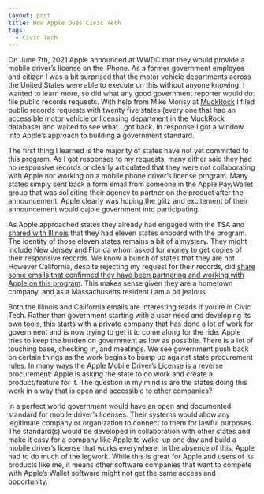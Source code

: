 ```yaml
---
layout: post
title: How Apple Does Civic Tech
tags:
  - Civic Tech
---
```

On June 7th, 2021 Apple announced at WWDC that they would provide a mobile driver’s license on the iPhone. As a former government employee and citizen I was a bit surprised that the motor vehicle departments across the United States were able to execute on this without anyone knowing. I wanted to learn more, so did what any good government reporter would do: file public records requests. With help from Mike Morisy at [MuckRock](https://www.muckrock.com) I filed public records requests with twenty five states (every one that had an accessible motor vehicle or licensing department in the MuckRock database) and waited to see what I got back. In response I got a window into Apple’s approach to building a government standard.

The first thing I learned is the majority of states have not yet committed to this program. As I got responses to my requests, many either said they had no responsive records or clearly articulated that they were not collaborating with Apple nor working on a mobile phone driver’s license program. Many states simply sent back a form email from someone in the Apple Pay/Wallet group that was soliciting their agency to partner on the product after the announcement. Apple clearly was hoping the glitz and excitement of their announcement would cajole government into participating.

As Apple approached states they already had engaged with the TSA and [shared with Illinois](https://www.muckrock.com/foi/illinois-168/apple-wallet-electronic-drivers-license-department-of-motor-vehicles-113853/) that they had eleven states onboard with the program. The identity of those eleven states remains a bit of a mystery. They might include New Jersey and Florida whom asked for money to get copies of their responsive records. We know a bunch of states that they are not. However California, despite rejecting my request for their records, did [share some emails that confirmed they have been partnering and working with Apple on this program](https://www.muckrock.com/foi/california-52/apple-wallet-electronic-drivers-license-department-of-motor-vehicles-113865/). This makes sense given they are a hometown company, and as a Massachusetts resident I am a bit jealous.

Both the Illinois and California emails are interesting reads if you’re in Civic Tech. Rather than government starting with a user need and developing its own tools, this starts with a private company that has done a lot of work for government and is now trying to get it to come along for the ride. Apple tries to keep the burden on government as low as possible. There is a lot of touching base, checking in, and meetings. We see government push back on certain things as the work begins to bump up against state procurement rules. In many ways the Apple Mobile Driver’s License is a reverse procurement: Apple is asking the state to do work and create a product/feature for it. The question in my mind is are the states doing this work in a way that is open and accessible to other companies?

In a perfect world government would have an open and documented standard for mobile driver’s licenses. Their systems would allow any legitimate company or organization to connect to them for lawful purposes. The standard(s) would be developed in collaboration with other states and make it easy for a company like Apple to wake-up one day and build a mobile driver’s license that works everywhere. In the absence of this, Apple had to do much of the legwork. While this is great for Apple and users of its products like me, it means other software companies that want to compete with Apple’s Wallet software might not get the same access and opportunity.

